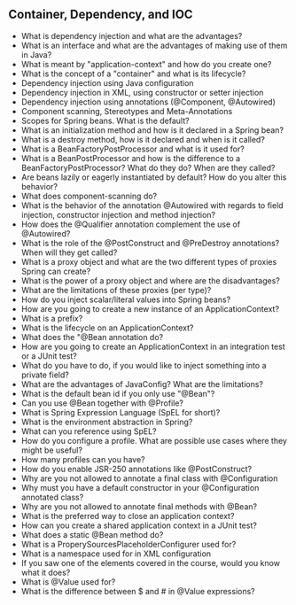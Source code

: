 ## Container, Dependency, and IOC

- What is dependency injection and what are the advantages?
- What is an interface and what are the advantages of making use of them in Java?
- What is meant by "application-context" and how do you create one?
- What is the concept of a "container" and what is its lifecycle?
- Dependency injection using Java configuration
- Dependency injection in XML, using constructor or setter injection
- Dependency injection using annotations (@Component, @Autowired)
- Component scanning, Stereotypes and Meta-Annotations
- Scopes for Spring beans. What is the default?
- What is an initialization method and how is it declared in a Spring bean?
- What is a destroy method, how is it declared and when is it called?
- What is a BeanFactoryPostProcessor and what is it used for?
- What is a BeanPostProcessor and how is the difference to a BeanFactoryPostProcessor? What do they do? When are they called?
- Are beans lazily or eagerly instantiated by default? How do you alter this behavior?
- What does component-scanning do?
- What is the behavior of the annotation @Autowired with regards to field injection, constructor injection and method injection?
- How does the @Qualifier annotation complement the use of @Autowired?
- What is the role of the @PostConstruct and @PreDestroy annotations? When will they get called?
- What is a proxy object and what are the two different types of proxies Spring can create?
- What is the power of a proxy object and where are the disadvantages?
- What are the limitations of these proxies (per type)?
- How do you inject scalar/literal values into Spring beans?
- How are you going to create a new instance of an ApplicationContext?
- What is a prefix?
- What is the lifecycle on an ApplicationContext?
- What does the "@Bean annotation do?
- How are you going to create an ApplicationContext in an integration test or a JUnit test?
- What do you have to do, if you would like to inject something into a private field?
- What are the advantages of JavaConfig? What are the limitations?
- What is the default bean id if you only use "@Bean"?
- Can you use @Bean together with @Profile?
- What is Spring Expression Language (SpEL for short)?
- What is the environment abstraction in Spring?
- What can you reference using SpEL?
- How do you configure a profile. What are possible use cases where they might be useful?
- How many profiles can you have?
- How do you enable JSR-250 annotations like @PostConstruct?
- Why are you not allowed to annotate a final class with @Configuration
- Why must you have a default constructor in your @Configuration annotated class?
- Why are you not allowed to annotate final methods with @Bean?
- What is the preferred way to close an application context?
- How can you create a shared application context in a JUnit test?
- What does a static @Bean method do?
- What is a ProperySourcesPlaceholderConfigurer used for?
- What is a namespace used for in XML configuration
- If you saw one of the <context/> elements covered in the course, would you know what it does?
- What is @Value used for?
- What is the difference between $ and # in @Value expressions?